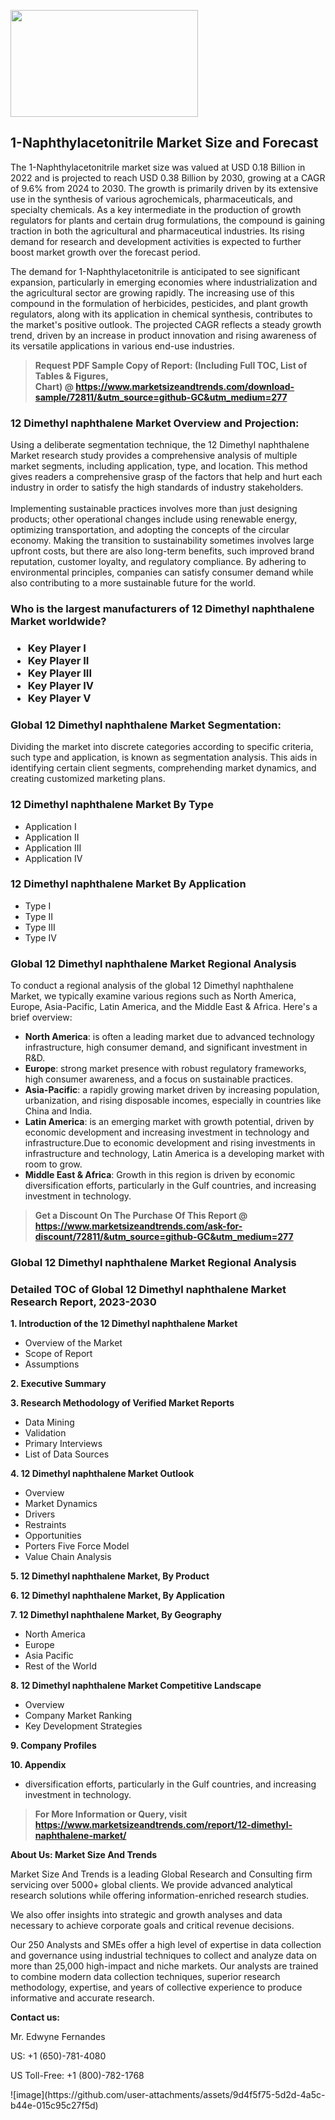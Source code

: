 <p><img class="alignnone size-medium wp-image-20088" src="https://ffe5etoiles.com/wp-content/uploads/2024/12/MST1-300x171.png" alt="" width="300" height="171" /></p><h2>1-Naphthylacetonitrile Market Size and Forecast</h2><p>The 1-Naphthylacetonitrile market size was valued at USD 0.18 Billion in 2022 and is projected to reach USD 0.38 Billion by 2030, growing at a CAGR of 9.6% from 2024 to 2030. The growth is primarily driven by its extensive use in the synthesis of various agrochemicals, pharmaceuticals, and specialty chemicals. As a key intermediate in the production of growth regulators for plants and certain drug formulations, the compound is gaining traction in both the agricultural and pharmaceutical industries. Its rising demand for research and development activities is expected to further boost market growth over the forecast period.</p><p>The demand for 1-Naphthylacetonitrile is anticipated to see significant expansion, particularly in emerging economies where industrialization and the agricultural sector are growing rapidly. The increasing use of this compound in the formulation of herbicides, pesticides, and plant growth regulators, along with its application in chemical synthesis, contributes to the market's positive outlook. The projected CAGR reflects a steady growth trend, driven by an increase in product innovation and rising awareness of its versatile applications in various end-use industries.</p></p><blockquote id="" class=""><strong>Request PDF Sample Copy of Report: (Including Full TOC, List of Tables &amp; Figures, Chart)&nbsp;@&nbsp;<strong><a href="https://www.marketsizeandtrends.com/download-sample/72811/&utm_source=github-GC&utm_medium=277" target="_blank">https://www.marketsizeandtrends.com/download-sample/72811/&utm_source=github-GC&utm_medium=277</a></strong></strong></blockquote><h3 id="" class="">12 Dimethyl naphthalene Market&nbsp;Overview and Projection:</h3><p id="" class="">Using a deliberate segmentation technique, the 12 Dimethyl naphthalene Market research study provides a comprehensive analysis of multiple market segments, including application, type, and location. This method gives readers a comprehensive grasp of the factors that help and hurt each industry in order to satisfy the high standards of industry stakeholders. <br /> <br />Implementing sustainable practices involves more than just designing products; other operational changes include using renewable energy, optimizing transportation, and adopting the concepts of the circular economy. Making the transition to sustainability sometimes involves large upfront costs, but there are also long-term benefits, such improved brand reputation, customer loyalty, and regulatory compliance. By adhering to environmental principles, companies can satisfy consumer demand while also contributing to a more sustainable future for the world.</p><h3 id="" class="">Who is the largest manufacturers of&nbsp;12 Dimethyl naphthalene Market worldwide?</h3><h3 class=""><p><ul><li>Key Player I </li><li> Key Player II </li><li> Key Player III </li><li> Key Player IV </li><li> Key Player V</li></ul></p></h3><h3 id="" class="">Global&nbsp;12 Dimethyl naphthalene Market Segmentation:</h3><p id="" class="">Dividing the market into discrete categories according to specific criteria, such type and application, is known as segmentation analysis. This aids in identifying certain client segments, comprehending market dynamics, and creating customized marketing plans.</p><h3 id="" class="">12 Dimethyl naphthalene Market&nbsp;By Type</h3><p><p><ul><li>Application I</li><li> Application II</li><li> Application III</li><li> Application IV</p></li></ul></p></p><h3 id="" class="">12 Dimethyl naphthalene Market&nbsp;By Application</h3><p class=""><p><ul><li>Type I</li><li> Type II</li><li> Type III</li><li> Type IV</li></ul></p></p><h3 id="" class="">Global 12 Dimethyl naphthalene Market Regional Analysis</h3><p id="" class="">To conduct a regional analysis of the global 12 Dimethyl naphthalene Market, we typically examine various regions such as North America, Europe, Asia-Pacific, Latin America, and the Middle East &amp; Africa. Here's a brief overview:</p><ul><li><strong>North America</strong>: is often a leading market due to advanced technology infrastructure, high consumer demand, and significant investment in R&amp;D.</li><li><strong>Europe</strong>: strong market presence with robust regulatory frameworks, high consumer awareness, and a focus on sustainable practices.</li><li><strong>Asia-Pacific</strong>: a rapidly growing market driven by increasing population, urbanization, and rising disposable incomes, especially in countries like China and India.</li><li><strong>Latin America</strong>: is an emerging market with growth potential, driven by economic development and increasing investment in technology and infrastructure.Due to economic development and rising investments in infrastructure and technology, Latin America is a developing market with room to grow.</li><li><strong>Middle East &amp; Africa</strong>: Growth in this region is driven by economic diversification efforts, particularly in the Gulf countries, and increasing investment in technology.</li></ul><blockquote id="" class=""><strong>Get a Discount On The Purchase Of This Report @ <strong><a href="https://www.marketsizeandtrends.com/ask-for-discount/72811/&utm_source=github-GC&utm_medium=277" target="_blank">https://www.marketsizeandtrends.com/ask-for-discount/72811/&utm_source=github-GC&utm_medium=277</a></strong></strong></blockquote><h3 id="" class="">Global 12 Dimethyl naphthalene Market Regional Analysis</h3><h3 id="" class="">Detailed TOC of Global 12 Dimethyl naphthalene Market Research Report, 2023-2030</h3><p id="" class=""><strong>1. Introduction of the 12 Dimethyl naphthalene Market</strong></p><ul><li>Overview of the Market</li><li>Scope of Report</li><li>Assumptions</li></ul><p id="" class=""><strong>2. Executive Summary</strong></p><p id="" class=""><strong>3. Research Methodology of Verified Market Reports</strong></p><ul><li>Data Mining</li><li>Validation</li><li>Primary Interviews</li><li>List of Data Sources</li></ul><p id="" class=""><strong>4. 12 Dimethyl naphthalene Market Outlook</strong></p><ul><li>Overview</li><li>Market Dynamics</li><li>Drivers</li><li>Restraints</li><li>Opportunities</li><li>Porters Five Force Model</li><li>Value Chain Analysis</li></ul><p id="" class=""><strong>5. 12 Dimethyl naphthalene Market, By Product</strong></p><p id="" class=""><strong>6. 12 Dimethyl naphthalene Market, By Application</strong></p><p id="" class=""><strong>7. 12 Dimethyl naphthalene Market, By Geography</strong></p><ul><li>North America</li><li>Europe</li><li>Asia Pacific</li><li>Rest of the World</li></ul><p id="" class=""><strong>8. 12 Dimethyl naphthalene Market Competitive Landscape</strong></p><ul><li>Overview</li><li>Company Market Ranking</li><li>Key Development Strategies</li></ul><p id="" class=""><strong>9. Company Profiles</strong></p><p id="" class=""><strong>10. Appendix</strong></p><ul><li>diversification efforts, particularly in the Gulf countries, and increasing investment in technology.</li></ul><blockquote id="" class=""><strong>For More Information or Query, visit <strong><strong><a href="https://www.marketsizeandtrends.com/report/12-dimethyl-naphthalene-market/" target="_blank">https://www.marketsizeandtrends.com/report/12-dimethyl-naphthalene-market/</a></strong></strong></strong></blockquote><p id="" class=""><strong>About Us: Market Size And Trends</strong></p><p id="" class="">Market Size And Trends is a leading Global Research and Consulting firm servicing over 5000+ global clients. We provide advanced analytical research solutions while offering information-enriched research studies.</p><p id="" class="">We also offer insights into strategic and growth analyses and data necessary to achieve corporate goals and critical revenue decisions.</p><p id="" class="">Our 250 Analysts and SMEs offer a high level of expertise in data collection and governance using industrial techniques to collect and analyze data on more than 25,000 high-impact and niche markets. Our analysts are trained to combine modern data collection techniques, superior research methodology, expertise, and years of collective experience to produce informative and accurate research.</p><p id="" class=""><strong>Contact us:</strong></p><p id="" class="">Mr. Edwyne Fernandes</p><p id="" class="">US: +1 (650)-781-4080</p><p id="" class="">US Toll-Free: +1 (800)-782-1768</p>
![image](https://github.com/user-attachments/assets/9d4f5f75-5d2d-4a5c-b44e-015c95c27f5d)
